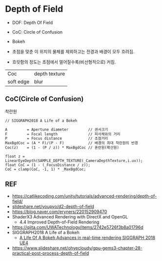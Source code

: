 # Depth of Field

- DOF: Depth Of Field
- CoC: Circle of Confusion
- Bokeh

- 초점을 맞춘 이 위치의 물체를 제외하고는 전경과 배경이 모두 흐려짐.
- 흐릿함의 정도는 초점에서 멀어질수록(비선형적으로) 커짐.

|           |               |
| --------- | ------------- |
| Coc       | depth texture |
| soft edge | blur          |

## CoC(Circle of Confusion)

착란원

``` txt
// SIGGRAPH2018 A Life of a Bokeh

A         = Apertune diameter         // 센서크기
F         = Focal length              // 피사체와의 거리
P         = Focus distance            // 초점거리
MaxBgdCoc = (A * F)/(P - F)           // 배경의 최대 착란원의 반경
Coc(z)    = (1 - (P / z)) * MaxBgdCoc // 혼란원(확산원)
```

``` hlsl
float z = LinearEyeDepth(SAMPLE_DEPTH_TEXTURE(_CameraDepthTexture,i.uv));
float CoC = (1 - (_FocusDistance / z));
CoC = clamp(CoC, -1, 1) * _MaxBgdCoc;
```

## REF

- <https://catlikecoding.com/unity/tutorials/advanced-rendering/depth-of-field/>
- [slideshare.net/youpyo/d2-depth-of-field](https://www.slideshare.net/youpyo/d2-depth-of-field)
- <https://blog.naver.com/eryners/220152909470>
- ShaderX3 Advanced Rendering with DirectX and OpenGL
  - 4.4 Improved Depth-of-Field Rendering
- <https://qiita.com/UWATechnology/items/2742e5726f3b8a01796d>
- SIGGRAPH2018 A Life of a Bokeh
  - [A Life Of A Bokeh Advances in real-time rendering SIGGRAPH 2018 UE4](https://www.youtube.com/watch?v=wIm25R5Z9lc)
- <https://www.slideshare.net/ohyecloudy/gpu-gems3-chapter-28-practical-post-process-depth-of-field>
